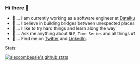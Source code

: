 ### Hi there 👋

- 🐤 ... I am currently working as a software engineer at [Dataiku](https://dataiku.com/)
- 🌁 ... I believe in building bridges between unexpected places
- 🏃 ... I like to try hard things and learn along the way
- 💬 ... Ask me anything about `NLP`, `Time Series` and all things `AI`
- 💌 ... Find me on [Twitter](https://twitter.com/alexcombessie) and [LinkedIn](https://www.linkedin.com/in/alexcbs/).

Stats:

[![alexcombessie's github stats](https://github-readme-stats.vercel.app/api?username=alexcombessie&show_icons=true&include_all_commits=true)](https://github.com/anuraghazra/github-readme-stats)

<!--
**alexcombessie/alexcombessie** is a ✨ _special_ ✨ repository because its `README.md` (this file) appears on your GitHub profile.

Here are some ideas to get you started:

- 🔭 I’m currently working on ...
- 🌱 I’m currently learning ...
- 👯 I’m looking to collaborate on ...
- 🤔 I’m looking for help with ...
- 💬 Ask me about ...
- 📫 How to reach me: ...
- 😄 Pronouns: ...
- ⚡ Fun fact: ...
-->

